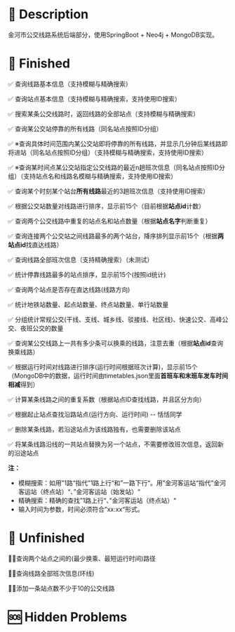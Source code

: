 # 🌈 Description

金河市公交线路系统后端部分，使用SpringBoot + Neo4j + MongoDB实现。

# 📖 Finished

✅ 查询线路基本信息（支持模糊与精确搜索）

✅ 查询站点基本信息（支持模糊与精确搜索，支持使用ID搜索）

✅ 搜索某条公交线路时，返回线路的全部站点（支持模糊与精确搜索）

✅ 查询某公交站停靠的所有线路（同名站点按照ID分组）

✅ ※查询具体时间范围内某公交站即将停靠的所有线路，并显示几分钟后某线路即将进站（同名站点按照ID分组）（支持模糊与精确搜索，支持使用ID搜索）

✅ ※查询某时间点某公交站指定公交线路的最近n趟班次信息（同名站点按照ID分组）（支持站点名和线路名模糊与精确搜索，支持使用ID搜索）

✅ 查询某个时刻某个站台**所有线路**最近的3趟班次信息（支持使用ID搜索）

✅ 根据公交站数量对线路进行排序，显示前15个（目前根据**站点id**计数）

✅ 查询两个公交线路中重复的站点名和站点数量（根据**站点名字**判断重复）

✅ 查询连接两个公交站之间线路最多的两个站台，降序排列显示前15个（根据**两站点id**找直达线路）

✅ 查询线路全部班次信息（支持精确搜索）（未测试）

✅ 统计停靠线路最多的站点排序，显示前15个(按照id统计)

✅ 查询两个站点是否存在直达线路(线路方向)

✅ 统计地铁站数量、起点站数量、终点站数量、单行站数量

✅ 分组统计常规公交(干线、支线、城乡线、驳接线、社区线)、快速公交、高峰公交、夜班公交的数量

✅ 查询某公交线路上一共有多少条可以换乘的线路，注意去重（根据**站点id**查询换乘线路）

✅ 根据运行时间对线路进行排序(运行时间根据班次计算)，显示前15个（MongoDB中的数据，运行时间由timetables.json里面**首班车和末班车发车时间相减**得到）

✅ 计算某条线路之间的重复系数（根据站点ID查找线路，并且区分方向）

✅ 根据起止站点查找沿路站点(运行方向、运行时间)  -- 恬恬同学

✅ 删除某条线路，若沿途站点为该线路独有，也需要删除该站点

✅ 将某条线路沿线的一共站点替换为另一个站点，不需要修改班次信息，返回新的沿途站点


**注：**

* 模糊搜索：如用”1路“指代”1路上行“和”一路下行“。用”金河客运站“指代”金河客运站（终点站）“、”金河客运站（始发站）“
* 精确搜索：精确的查找”1路上行“、”金河客运站（终点站）“
* 输入时间为参数，时间必须符合”xx:xx“形式。

# 🤔 Unfinished

🤜🏼查询两个站点之间的(最少换乘、最短运行时间)路径

🤜🏼查询线路全部班次信息(环线)

🤜🏼添加一条站点数不少于10的公交线路

# 🆘 Hidden Problems



